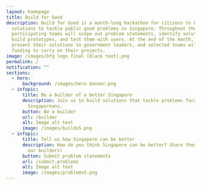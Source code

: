 ```yaml
---
layout: homepage
title: Build for Good
description: Build for Good is a month-long hackathon for citizens to build
  solutions to tackle public good problems in Singapore. Throughout the month,
  participating teams will scope out problem statements, identify solutions,
  build prototypes, and test them with users. At the end of the month, they will
  present their solutions to government leaders, and selected teams will receive
  funding to carry on their projects.
image: /images/bfg logo final (black text).png
permalink: /
notification: ""
sections:
  - hero:
      background: /images/hero banner.png
  - infopic:
      title: Be a builder of a better Singapore
      description: Join us to build solutions that tackle problems faced by everyday
        Singaporeans.
      button: Be a builder
      url: /builder
      alt: Image alt text
      image: /images/buildv5.png
  - infopic:
      title: Tell us how Singapore can be better
      description: How do you think Singapore can be better? Share them with us and
        our builders!
      button: Submit problem statements
      url: /submit-problems
      alt: Image alt text
      image: /images/problemv5.png
---
```

